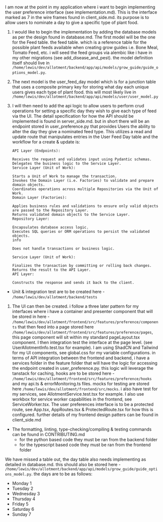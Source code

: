 I am now at the point in my application where i want to begin implementing the user preference interface (see implementation.md). This is the interface marked as 7 in the wire frames found in client_side.md. its purpose is to allow users to nominate a day to give a specific type of plant food.

1. I would like to begin the implementation by adding the database models as per the design found in database.md. The first model will be the one for the Feed table. the feed table. which is a reference table for the possible plant feeds available when creating grow guides i.e. Bone Meal, Tomato Feed, etc. i will seed the feed groups via alembic like i have in my other migrations (see add_disease_and_pest). the model definition itself should live in `/home/lewis/dev/allotment/backend/app/api/models/grow_guide/guide_options_model.py`.

1. The next model is the user_feed_day model which is for a junction table that uses a composite primary key for storing what day each unique users gives each type of plant food. this will most likely live in `/home/lewis/dev/allotment/backend/app/api/models/user/user_model.py`

1. I will then need to add the api logic to allow users to perform crud operations for setting a specific day they wish to give each type of feed via the UI. The detail specification for how the API should be implemented is found in server_side.md. but in short there will be an endpoint stored in user_preference.py that provides Users the ability to alter the day they give a nominated feed type. This utilizes a read and update route that manipulates entries in the User Feed Day table and the workflow for a create & update is:
    
    ```
    API Layer (Endpoints):

    Receives the request and validates input using Pydantic schemas.
    Delegates the business logic to the Service Layer.
    Service Layer (Unit of Work):

    Starts a Unit of Work to manage the transaction.
    Invokes the Domain Layer (i.e. Factories) to validate and prepare domain objects.
    Coordinates operations across multiple Repositories via the Unit of Work.
    Domain Layer (Factories):

    Applies business rules and validations to ensure only valid objects are passed to the Repository Layer.
    Returns validated domain objects to the Service Layer.
    Repository Layer:

    Encapsulates database access logic.
    Executes SQL queries or ORM operations to persist the validated objects.
    info

    Does not handle transactions or business logic.

    Service Layer (Unit of Work):

    Finalizes the transaction by committing or rolling back changes.
    Returns the result to the API Layer.
    API Layer:

    Constructs the response and sends it back to the client.
    ```

- Unit & integration test are to be created here - `/home/lewis/dev/allotment/backend/tests`

1. The UI can then be created. i follow a three later pattern for my interfaces where i have a container and presenter component that will be stored in here - `/home/lewis/dev/allotment/frontend/src/features/preference/components` that then feed into a page stored here `/home/lewis/dev/allotment/frontend/src/features/preference/pages`, this page component will sit within my standard pageLayout.tsx component. I then integration test the interface at the page level. (see UserAllotmentInfo.test.tsx for example). I am using ShadCN and Tailwind for my UI components, see global.css for my variable configurations. in terms of API integration between the frontend and backend, i have a services folder in the feature folder that will have the logic for accessing the endpoint created in user_preference.py. this logic will leverage the tanstack for caching, hooks are to be stored here - `/home/lewis/dev/allotment/frontend/src/features/preference/hooks` and my api.ts & errorMonitoring.ts files. mocks for testing are stored here `/home/lewis/dev/allotment/frontend/src/mocks`. i also have test for my services, see AllotmentService.test.tsx for example. I also use workbox for service worker capabilities in the frontend, see ServiceWorker.tsx. The user preferences interface is to be a protected route, see App.tsx, AppRoutes.tsx & ProtectedRoute.tsx for how this is configured. further details of my frontend design patters can be found in client_side.md

- The formatting, linting, type-checking/compiling & testing commands can be found in CONTRIBUTING.md
    - for the python based code they must be ran from the backend folder
    - for the typescript based code they must be ran from the frontend folder


We have missed a table out, the day table also needs implementing as detailed in database.md. this should also be stored here - `/home/lewis/dev/allotment/backend/app/api/models/grow_guide/guide_options_model.py`. the days are to be as follows:
- Monday  1
- Tuesday 2
- Wednesday 3
- Thursday 4
- Friday 5
- Saturday 6
- Sunday 7